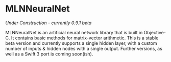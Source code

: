 # MLNNeuralNet

*Under Construction - currently 0.9.1 beta*

MLNNeuralNet is an artificial neural network library that is built in Objective-C. It contains basic methods for matrix-vector arithmetic. This is a stable beta version and currently supports a single hidden layer, with a custom number of inputs & hidden nodes with a single output. Further versions, as well as a Swift 3 port is coming soon(ish).
